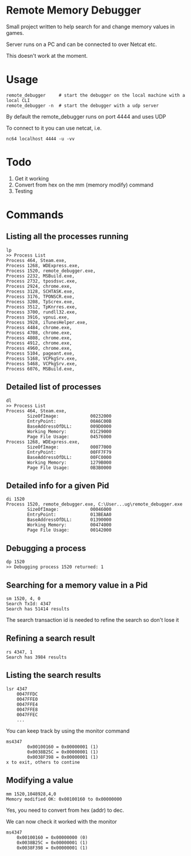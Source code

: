 # Remote Memory Debugger

Small project written to help search for and change memory values in games.

Server runs on a PC and can be connected to over Netcat etc.

This doesn't work at the moment.

# Usage

    remote_debugger     # start the debugger on the local machine with a local CLI
    remote_debugger -n  # start the debugger with a udp server

By default the remote_debugger runs on port 4444 and uses UDP

To connect to it you can use netcat, i.e.

    nc64 localhost 4444 -u -vv
    
# Todo

1. Get it working
2. Convert from hex on the mm (memory modify) command
3. Testing
    
# Commands

## Listing all the processes running

    lp 
    >> Process List
    Process 464, Steam.exe,
    Process 1268, WDExpress.exe,
    Process 1520, remote_debugger.exe,
    Process 2232, MSBuild.exe,
    Process 2732, tposdsvc.exe,
    Process 2924, chrome.exe,
    Process 3128, SCHTASK.exe,
    Process 3176, TPONSCR.exe,
    Process 3208, TpScrex.exe,
    Process 3512, TpKnrres.exe,
    Process 3700, rundll32.exe,
    Process 3916, vpnui.exe,
    Process 3928, iTunesHelper.exe,
    Process 4484, chrome.exe,
    Process 4708, chrome.exe,
    Process 4808, chrome.exe,
    Process 4912, chrome.exe,
    Process 4960, chrome.exe,
    Process 5104, pageant.exe,
    Process 5168, VCPkgSrv.exe,
    Process 5468, VCPkgSrv.exe,
    Process 6076, MSBuild.exe,
    
## Detailed list of processes

    dl
    >> Process List
    Process 464, Steam.exe,
            SizeOfImage:            00232000
            EntryPoint:             00A6C00B
            BaseAddressOfDLL:       009D0000
            Working Memory:         01C29000
            Page File Usage:        04576000
    Process 1268, WDExpress.exe,
            SizeOfImage:            00077000
            EntryPoint:             00FF7F79
            BaseAddressOfDLL:       00FC0000
            Working Memory:         1279B000
            Page File Usage:        0B3B0000
            
## Detailed info for a given Pid

    di 1520
    Process 1520, remote_debugger.exe, C:\User...ug\remote_debugger.exe
            SizeOfImage:            00046000
            EntryPoint:             013BEAA0
            BaseAddressOfDLL:       01390000
            Working Memory:         00474000
            Page File Usage:        00142000
            
## Debugging a process

    dp 1520
    >> Debugging process 1520 returned: 1
    
## Searching for a memory value in a Pid

    sm 1520, 4, 0
    Search TxId: 4347
    Search has 51414 results

The search transaction id is needed to refine the search so don't lose it

## Refining a search result

    rs 4347, 1
    Search has 3984 results
    
## Listing the search results

    lsr 4347
        0047FFDC
        0047FFE0
        0047FFE4
        0047FFE8
        0047FFEC
        ...
      
You can keep track by using the monitor command

    ms4347
            0x00100160 = 0x00000001 (1)
            0x0038B25C = 0x00000001 (1)
            0x0038F398 = 0x00000001 (1)
    x to exit, others to contine
    
## Modifying a value

    mm 1520,1048928,4,0
    Memory modified OK: 0x00100160 to 0x00000000
    
Yes, you need to convert from hex (addr) to dec.

We can now check it worked with the monitor

    ms4347
        0x00100160 = 0x00000000 (0)
        0x0038B25C = 0x00000001 (1)
        0x0038F398 = 0x00000001 (1)
